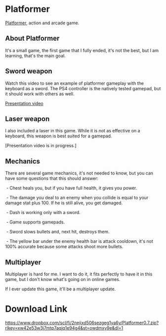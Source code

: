 # Platformer
[Platformer](#download-link), action and arcade game.


## About Platformer
It's a small game, the first game that I fully ended, it's not the best, but I am learning, that's the main goal.


## Sword weapon
Watch this video to see an example of platformer gameplay with the keyboard as a sword. The PS4 controller is the natively tested gamepad, but it should work with others as well.

[Presentation video](https://www.dropbox.com/scl/fi/xquoc1q2r9nmyk3jhqwm7/Platformer.mp4?rlkey=frj7sw7vl09bf9wmrktryz5sn&st=e650mxck&dl=0)


## Laser weapon
I also included a laser in this game. While it is not as effective on a keyboard, this weapon is best suited for a gamepad.

[Presentation video is in progress.]


## Mechanics
There are several game mechanics, it's not needed to know, but you can have some questions that this should answer:

 - Chest heals you, but if you have full health, it gives you power.
 
 - The damage you deal to an enemy when you collide is equal to your damage stat plus 100. If he is still alive, you get damaged.
 
 - Dash is working only with a sword.
 
 - Game supports gamepads.
 
 - Sword slows bullets and, next hit, destroys them.
 
 - The yellow bar under the enemy health bar is attack cooldown, it's not 100% accurate because some attacks shoot more bullets.


## Multiplayer
Multiplayer is hard for me. I want to do it, it fits perfectly to have it in this game, but I don't know what's going on in online games.

If I ever update this game, it'll be a multiplayer update.


# Download Link
https://www.dropbox.com/scl/fi/2nejixd506sezgeg1ya6y/Platformer0.7.zip?rlkey=xw42e53w3j7mtp7aqjq1e94g4&st=owdmxy9e&dl=1

